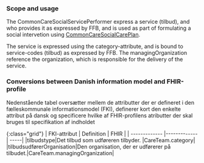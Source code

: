 ### Scope and usage
The CommonCareSocialServicePerformer express a service (tilbud), and who provides it as expressed by FFB, and is used as part of formulating a social intervetion using [CommonCareSocialCarePlan](StructureDefinition-KLCommonCareSocialCarePlan.html).

The service is expressed using the category-attribute, and is bound to service-codes (tilbud) as expressed by FFB. The managingOrganization reference the organization, which is responsible for the delivery of the service.


### Conversions between Danish information model and FHIR-profile

Nedenstående tabel oversætter mellem de attributter der er defineret i den fælleskommunale informationsmodel (FKI), definerer kort den enkelte attribut på dansk og specificere hvilke af FHIR-profilens atributter der skal bruges til specifikation af indholdet

{:class="grid"}
|   FKI-attribut      | Definition        | FHIR  |
| ------------- |-------------| -----|
|tilbudstype|Det tilbud som udføreren tilbyder. |CareTeam.category|
|tilbudsudførerOrganisation|Den organisation, der er udførerer på tilbudet.|CareTeam.managingOrganization|